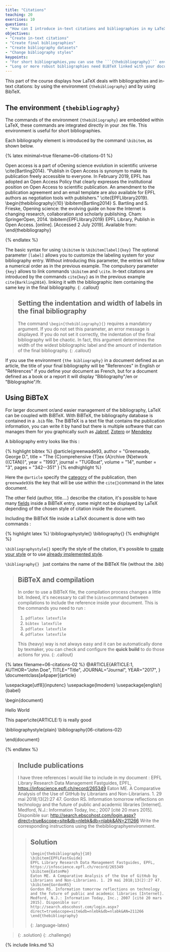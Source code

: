 ```yaml
---
title: "Citations"
teaching: 20
exercises: 10
questions:
- "How can I introduce in-text citations and bibliographies in my LaTeX document?"
objectives:
- "Create in-text citations"
- "Create final bibliographies"
- "Create bibliography datasets"
- "Change bibliography styles"
keypoints:
- "For short bibliographies,you can use the ```{thebibliography}``` environment"
- "Long or more robust bibliographies need BiBTeX linked with your document"
---
```


This part of the course displays how LaTeX deals with bibliographies and in-text citations: by using the environment ```{thebibliography}``` and by using BibTeX.

## The environment ```{thebibliography}```

The commands of the environment ```{thebibliography}``` are embedded within LaTeX, these commands are integrated directly in your .tex file. This environment is useful for short bibliographies.

Each bibliography element is introduced by the command ```\bibitem```, as shown below.


{% latex minimal=true filename=06-citations-01 %}

Open access is a part of oOening science evolution in scientific universe \cite{Bartling2014}.
"Publish in Open Access is synonym to make its publication freely accessible to everyone. In February 2019, EPFL has adopted an Open Access Policy that clearly expresses the institutional position on Open Access to scientific
publication. An amendment to the publication agreement and an email template are also available for EPFL authors as negotiation tools with publishers." \cite{EPFLlibrary2019}.
 \begin{thebibliography}{10}
  \bibitem{Bartling2014}
  S. Bartling and S. Frieske, Opening science: the evolving guide on how the Internet is changing research, collaboration and scholarly publishing. Cham: SpringerOpen, 2014.
  \bibitem{EPFLlibrary2019}
  EPFL Library, Publish in Open Access. [online]. [Accessed 2 July 2019]. Available from:
  \end{thebibliography}

{% endlatex %}

The basic syntax for using ```\bibitem``` is ```\bibitem[label]{key}```
The optional parameter ```[label]``` allows you to customize the labeling system for your bibliography entry. Without introducing this parameter, the entries will follow a numerical order as in the previous example.
The compulsory parameter ```{key}``` allows to link commands ```\bibitem``` and ```\cite```.
In-text citations are introduced by the commands ```cite{key}``` as in the previous example ```cite{Barkling2014}```. linking it with the bibliographic item containing the same key in the final bibliography.
{: .callout}


> ## Setting the indentation and width of labels in the final bibliography
> The command ```\begin{thebibliography}{}``` requires a mandatory argument. If you do not set this parameter, an error message is displayed. If you do not set it correctly, the indentation of the final
bibliography will be chaotic. In fact, this argument determines the width of the widest bibliographic label and the amount of indentation of the final bibliography.
{: .callout}


If you use the environment ```{the bibliography}``` in a document defined as an article, the title of your final
bibliography will be "References" in English or "Références" if you define your document as French, but for a document defined as a book or a report it will display
"Bibliography"/en or "Biblographie"/fr.

## Using BiBTeX

For larger document or/and easier management of the bibliography, LaTeX can be coupled with BiBTeX.
With BiBTeX, the bibliography database is contained in a ```.bib``` file.
The BiBTeX is a text file that contains the publication information, you can write it by hand but there is multiple software that can manages them for you graphically such as [Jabref](https://www.jabref.org/),
 [Zotero](https://www.zotero.org/) or [Mendeley](https://www.mendeley.com/)

A bibliography entry looks like this :

{% highlight bibtex %}
@article{greenwade93,
    author  = "Greenwade, George D.",
    title   = "The {C}omprehensive {T}ex {A}rchive {N}etwork ({CTAN})",
    year    = "1993",
    journal = "TUGBoat",
    volume  = "14",
    number  = "3",
    pages   = "342--351"
}
{% endhighlight %}


Here the ```@article``` specify the [category](http://newton.ex.ac.uk/tex/pack/bibtex/btxdoc/node6.html) of the publication, then ```greenwade93```is the key that will be use within the ```cite{}```command in the latex document.

The other field (author, title....) describe the citation, it's possible to have many [fields](http://newton.ex.ac.uk/tex/pack/bibtex/btxdoc/node7.html) inside a BiBTeX entry, some might not be displayed by LaTeX depending of the chosen style of citation inside the document.

Including the BiBTeX file inside a LaTeX document is done with two commands :

{% highlight latex %}
\bibliographystyle{}
\bibliography{}
{% endhighlight %}

```\bibliographystyle{}``` specify the style of the citation, it's possible to [create your style](http://chgarms.com/archives/87) or to use [already implemented style](https://www.overleaf.com/learn/latex/Bibtex_bibliography_styles).

```\bibliography{} ``` just contains the name of the BiBTeX file (without the .bib)

> ## BiBTeX and compilation
>
> In order to use a BiBTeX file, the compilation process changes a little bit. Indeed, it's necessary to call the ```bibtex```command between compilations to include the reference inside your document.
> This is the commands you need to run :
> 1. ```pdflatex latexfile```
> 2. ```bibtex latexfile```
> 3. ```pdflatex latexfile```
> 4. ```pdflatex latexfile```
>
> This (heavy) way is not always easy and it can be automatically done by texmaker, you can check and configure the **quick build** to do those actions for you.
{: .callout}

{% latex filename=06-citations-02  %}
<bib>
@ARTICLE{ARTICLE:1,
    AUTHOR="John Doe",
    TITLE="Title",
    JOURNAL="Journal",
    YEAR="2017",
}
</bib>
\documentclass[a4paper]{article}

\usepackage[utf8]{inputenc}
\usepackage{lmodern}
\usepackage[english]{babel}


\begin{document}

  Hello World

  This paper\cite{ARTICLE:1} is really good

\bibliographystyle{plain}
\bibliography{06-citations-02}


\end{document}

{% endlatex %}

> ## Include publications
>
> I have three references I would like to include in my document :
> EPFL Library Research Data Management Fastguides, EPFL, https://infoscience.epfl.ch/record/265349
> Eaton ME. A Comparative Analysis of the Use of GitHub by Librarians and Non-Librarians. 1. 29 mai 2018;13(2):27 47.
> Gordon RS. Information tomorrow reflections on technology and the future of public and academic libraries [Internet]. Medford, N.J.: Information Today, Inc.; 2007 [cité 20 mars 2015]. Disponible sur: http://search.ebscohost.com/login.aspx?direct=true&scope=site&db=nlebk&db=nlabk&AN=211266 Write the corresponding instructions using the thebibliographyenvironment. 
>    
>
> > ## Solution
> >  ~~~
> >\begin{thebibliography}{10}
> > \bibitem{EPFLFastGuide}
> >EPFL Library Research Data Management Fastguides, EPFL, https://infoscience.epfl.ch/record/265349
> > \bibitem{EatonMe}
> >  Eaton ME. A Comparative Analysis of the Use of GitHub by Librarians and Non-Librarians. 1. 29 mai 2018;13(2):27 47.
> >  \bibitem{GordonRS}
> >  Gordon RS. Information tomorrow reflections on technology and the future of public and academic libraries [Internet]. Medford, N.J.: Information Today, Inc.; 2007 [cité 20 mars 2015]. Disponible sur: http://search.ebscohost.com/login.aspx?direct=true&scope=site&db=nlebk&db=nlabk&AN=211266
> > \end{thebibliography}
> >  ~~~
> >{: .language-latex}

> {: .solution}
{: .challenge}

{% include links.md %}
